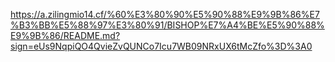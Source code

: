 https://a.zilingmio14.cf/%60%E3%80%90%E5%90%88%E9%9B%86%E7%B3%BB%E5%88%97%E3%80%91/BISHOP%E7%A4%BE%E5%90%88%E9%9B%86/README.md?sign=eUs9NqpiQO4QvieZvQUNCo7Icu7WB09NRxUX6tMcZfo%3D%3A0